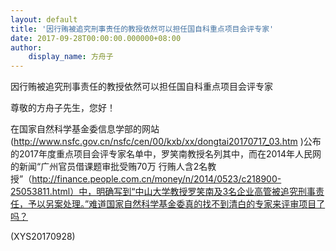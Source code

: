 ```yaml
---
layout: default
title: '因行贿被追究刑事责任的教授依然可以担任国自科重点项目会评专家'
date: 2017-09-28T00:00:00.000000+08:00
author:
    display_name: 方舟子
---
```


因行贿被追究刑事责任的教授依然可以担任国自科重点项目会评专家

尊敬的方舟子先生，您好！

在国家自然科学基金委信息学部的网站(http://www.nsfc.gov.cn/nsfc/cen/00/kxb/xx/dongtai20170717_03.htm )公布的2017年度重点项目会评专家名单中，罗笑南教授名列其中，而在2014年人民网的新闻“广州官员借课题审批受贿70万 行贿人含2名教授”（http://finance.people.com.cn/money/n/2014/0523/c218900-25053811.html）中，明确写到“中山大学教授罗笑南及3名企业高管被追究刑事责任，予以另案处理。”难道国家自然科学基金委真的找不到清白的专家来评审项目了吗？

(XYS20170928)

